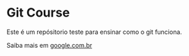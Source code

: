 # Git Course

Este é um repósitorio teste para ensinar como o git funciona.

Saiba mais em [google.com.br](http://google.com.br
)
